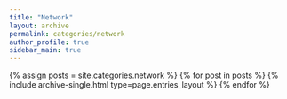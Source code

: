 ```yaml
---
title: "Network"
layout: archive
permalink: categories/network
author_profile: true
sidebar_main: true
---
```


{% assign posts = site.categories.network %}
{% for post in posts %} {% include archive-single.html type=page.entries_layout %} {% endfor %}